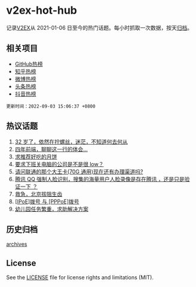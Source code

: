 # v2ex-hot-hub

 记录[V2EX](https://www.v2ex.com/)从 2021-01-06 日至今的热门话题。每小时抓取一次数据，按天[归档](archives)。
 
 ## 相关项目

- [GitHub热榜](https://github.com/snaildev/github-hot-hub)
- [知乎热榜](https://github.com/snaildev/zhihu-hot-hub)
- [微博热榜](https://github.com/snaildev/weibo-hot-hub)
- [头条热榜](https://github.com/snaildev/toutiao-hot-hub)
- [抖音热榜](https://github.com/snaildev/douyin-hot-hub)


 `更新时间：2022-09-03 15:06:37 +0800`

## 热议话题

1. [32 岁了，依然在拧螺丝，迷茫，不知道何去何从](https://www.v2ex.com/t/877269)
1. [四年前端，聊聊这一行的体会...](https://www.v2ex.com/t/877304)
1. [求推荐好吃的月饼](https://www.v2ex.com/t/877321)
1. [要求下班关电脑的公司是不是很 low？](https://www.v2ex.com/t/877377)
1. [请问联通的那个大王卡(70G 通用)现在还有办理渠道吗?](https://www.v2ex.com/t/877283)
1. [腾讯 QQ 强制人脸识别，搜集的海量用户人脸录像是存在腾讯 ，还是只是验证一下 ？](https://www.v2ex.com/t/877394)
1. [救急，北京拔阻生齿](https://www.v2ex.com/t/877297)
1. [[IPoE]拨号 与 [PPPoE]拨号](https://www.v2ex.com/t/877282)
1. [幼儿园任务繁重，求助解决方案](https://www.v2ex.com/t/877331)

## 历史归档

[archives](archives)

## License

See the [LICENSE](LICENSE) file for license rights and limitations (MIT).
